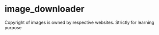 # image_downloader
Copyright of images is owned by respective websites. Strictly for learning purpose
